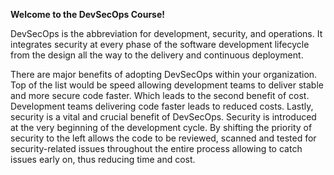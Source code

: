 **Welcome to the DevSecOps Course!**

DevSecOps is the abbreviation for development, security, and operations. It integrates security at every phase of the software development lifecycle from the design all the way to the delivery and continuous deployment.

There are major benefits of adopting DevSecOps within your organization. Top of the list would be speed allowing development teams to deliver stable and more secure code faster. Which leads to the second benefit of cost. Development teams delivering code faster leads to reduced costs. Lastly, security is a vital and crucial benefit of DevSecOps. Security is introduced at the very beginning of the development cycle. By shifting the priority of security to the left  allows the code to be reviewed, scanned and tested for security-related issues throughout the entire process allowing to catch issues early on, thus reducing time and cost.